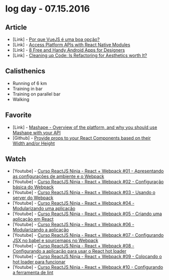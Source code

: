 # log day - 07.15.2016

## Article 

- \[Link\] - [Por que VueJS é uma boa opção?](http://www.vuejs-brasil.com.br/por-que-vuejs-e-uma-boa-opcao/)
- \[Link\] - [Access Platform APIs with React Native Modules](https://www.sitepoint.com/access-platform-apis-with-react-native-modules/)
- \[Link\] - [8 Free and Handy Android Apps for Designers](https://www.sitepoint.com/8-free-and-handy-android-apps-for-designers/)
- \[Link\] - [Cleaning up Code: Is Refactoring for Aesthetics worth It?](https://www.sitepoint.com/cleaning-up-code-is-refactoring-for-aesthetics-worth-it/)


## Calisthenics

- Running of 6 km
- Training in bar
- Training on parallel bar
- Walking


## Favorite

- \[Link\] - [Mashape - Overview of the platform, and why you should use Mashape with your API](https://market.mashape.com/explore?sort=developers&page=1)
- \[Github\] - [Provide props to your React Components based on their Width and/or Height](https://github.com/ctrlplusb/react-component-queries)


## Watch

- \[Youtube\] - [Curso ReactJS Ninja - React + Webpack #01 - Apresentando as configurações de ambiente e o Webpack](https://youtu.be/UtTL7rKBMGk)
- \[Youtube\] - [Curso ReactJS Ninja - React + Webpack #02 - Configuração básica do Webpack](https://youtu.be/EfcNLU6zFJs)
- \[Youtube\] - [Curso ReactJS Ninja - React + Webpack #03 - Usando o server do Webpack](https://youtu.be/WQd9RSz3oAw)
- \[Youtube\] - [Curso ReactJS Ninja - React + Webpack #04 - Modularizando uma aplicação](https://youtu.be/QqZ6OExCKn4)
- \[Youtube\] - [Curso ReactJS Ninja - React + Webpack #05 - Criando uma aplicação em React](https://youtu.be/WrmVcGMIcUg)
- \[Youtube\] - [Curso ReactJS Ninja - React + Webpack #06 - Modularizando a aplicação](https://youtu.be/Ruy1lAEGk2A)
- \[Youtube\] - [Curso ReactJS Ninja - React + Webpack #07 - Configurando JSX no babel e sourcemaps no Webpack](https://youtu.be/GNBfAo1Y7R8)
- \[Youtube\] - [Curso ReactJS Ninja - React + Webpack #08 - Configurando a aplicação para usar o React hot loader](https://youtu.be/iqXsWglHSfg)
- \[Youtube\] - [Curso ReactJS Ninja - React + Webpack #09 - Colocando o hot loader para funcionar](https://youtu.be/fQqr80vOtao)
- \[Youtube\] - [Curso ReactJS Ninja - React + Webpack #10 - Configurando a ferramenta de lint](https://youtu.be/X2Ge_5OsgVQ)
